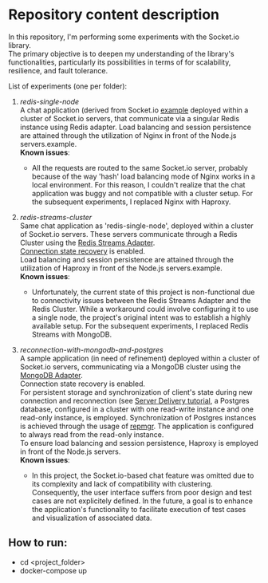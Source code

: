 # Repository content description

In this repository, I'm performing some experiments with the Socket.io library.\
The primary objective is to deepen my understanding of the library's functionalities, particularly its possibilities in terms of for scalability, resilience, and fault tolerance.

List of experiments (one per folder):

1. *redis-single-node*\
A chat application (derived from Socket.io [example](https://github.com/socketio/socket.io/tree/main/examples/chat) deployed within a cluster of Socket.io servers, that communicate via a singular Redis instance using Redis adapter. 
Load balancing and session persistence are attained through the utilization of Nginx in front of the Node.js servers.example.\
**Known issues**: 
    - All the requests are routed to the same Socket.io server, probably because of the way 'hash' load balancing mode of Nginx works in a local environment. For this reason, I couldn't realize that the chat application was buggy and not compatible with a cluster setup.
For the subsequent experiments, I replaced Nginx with Haproxy.

2. *redis-streams-cluster*\
Same chat application as 'redis-single-node', deployed within a cluster of Socket.io servers. These servers communicate through a Redis Cluster using the [Redis Streams Adapter](https://socket.io/docs/v4/redis-streams-adapter/).\
[Connection state recovery](https://socket.io/docs/v4/tutorial/step-6) is enabled.\
Load balancing and session persistence are attained through the utilization of Haproxy in front of the Node.js servers.example.\
**Known issues**:
    - Unfortunately, the current state of this project is non-functional due to connectivity issues between the Redis Streams Adapter and the Redis Cluster. While a workaround could involve configuring it to use a single node, the project's original intent was to establish a highly available setup.
  For the subsequent experiments, I replaced Redis Streams with MongoDB.

3. *reconnection-with-mongodb-and-postgres*\
A sample application (in need of refinement) deployed within a cluster of Socket.io servers, communicating via a MongoDB cluster using the [MongoDB Adapter](https://socket.io/docs/v4/mongo-adapter/).\
Connection state recovery is enabled.\
For persistent storage and synchronization of client's state during new connection and reconnection (see [Server Delivery tutorial](https://socket.io/docs/v4/tutorial/step-7), a Postgres database, configured in a cluster with one read-write instance and one read-only instance, is employed. 
Synchronization of Postgres instances is achieved through the usage of [repmgr](https://www.repmgr.org/). 
The application is configured to always read from the read-only instance.\
To ensure load balancing and session persistence, Haproxy is employed in front of the Node.js servers.\
**Known issues**:
    - In this project, the Socket.io-based chat feature was omitted due to its complexity and lack of compatibility with clustering. Consequently, the user interface suffers from poor design and test cases are not explicitely defined.
In the future, a goal is to enhance the application's functionality to facilitate execution of test cases and visualization of associated data.

## How to run:

- cd <project_folder>
- docker-compose up
